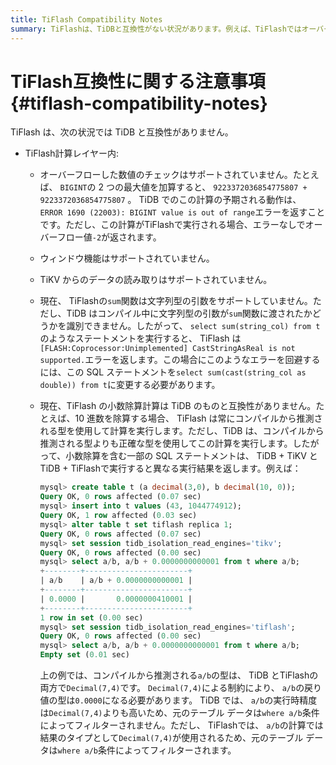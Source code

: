 ```yaml
---
title: TiFlash Compatibility Notes
summary: TiFlashは、TiDBと互換性がない状況があります。例えば、TiFlashではオーバーフローした数値のチェックやウィンドウ機能、TiKVからのデータの読み取り、文字列型の引数をサポートしていません。また、小数除算計算もTiDBとは異なる結果を返すことがあります。これらの互換性のない点に注意が必要です。
---
```


# TiFlash互換性に関する注意事項 {#tiflash-compatibility-notes}

TiFlash は、次の状況では TiDB と互換性がありません。

-   TiFlash計算レイヤー内:
    -   オーバーフローした数値のチェックはサポートされていません。たとえば、 `BIGINT`の 2 つの最大値を加算すると、 `9223372036854775807 + 9223372036854775807` 。 TiDB でのこの計算の予期される動作は、 `ERROR 1690 (22003): BIGINT value is out of range`エラーを返すことです。ただし、この計算がTiFlashで実行される場合、エラーなしでオーバーフロー値`-2`が返されます。
    -   ウィンドウ機能はサポートされていません。
    -   TiKV からのデータの読み取りはサポートされていません。
    -   現在、 TiFlashの`sum`関数は文字列型の引数をサポートしていません。ただし、TiDB はコンパイル中に文字列型の引数が`sum`関数に渡されたかどうかを識別できません。したがって、 `select sum(string_col) from t`のようなステートメントを実行すると、 TiFlash は`[FLASH:Coprocessor:Unimplemented] CastStringAsReal is not supported.`エラーを返します。この場合にこのようなエラーを回避するには、この SQL ステートメントを`select sum(cast(string_col as double)) from t`に変更する必要があります。
    -   現在、TiFlash の小数除算計算は TiDB のものと互換性がありません。たとえば、10 進数を除算する場合、 TiFlash は常にコンパイルから推測される型を使用して計算を実行します。ただし、TiDB は、コンパイルから推測される型よりも正確な型を使用してこの計算を実行します。したがって、小数除算を含む一部の SQL ステートメントは、 TiDB + TiKV と TiDB + TiFlashで実行すると異なる実行結果を返します。例えば：

        ```sql
        mysql> create table t (a decimal(3,0), b decimal(10, 0));
        Query OK, 0 rows affected (0.07 sec)
        mysql> insert into t values (43, 1044774912);
        Query OK, 1 row affected (0.03 sec)
        mysql> alter table t set tiflash replica 1;
        Query OK, 0 rows affected (0.07 sec)
        mysql> set session tidb_isolation_read_engines='tikv';
        Query OK, 0 rows affected (0.00 sec)
        mysql> select a/b, a/b + 0.0000000000001 from t where a/b;
        +--------+-----------------------+
        | a/b    | a/b + 0.0000000000001 |
        +--------+-----------------------+
        | 0.0000 |       0.0000000410001 |
        +--------+-----------------------+
        1 row in set (0.00 sec)
        mysql> set session tidb_isolation_read_engines='tiflash';
        Query OK, 0 rows affected (0.00 sec)
        mysql> select a/b, a/b + 0.0000000000001 from t where a/b;
        Empty set (0.01 sec)
        ```

        上の例では、コンパイルから推測される`a/b`の型は、 TiDB とTiFlashの両方で`Decimal(7,4)`です。 `Decimal(7,4)`による制約により、 `a/b`の戻り値の型は`0.0000`になる必要があります。 TiDB では、 `a/b`の実行時精度は`Decimal(7,4)`よりも高いため、元のテーブル データは`where a/b`条件によってフィルターされません。ただし、 TiFlashでは、 `a/b`の計算では結果のタイプとして`Decimal(7,4)`が使用されるため、元のテーブル データは`where a/b`条件によってフィルターされます。
